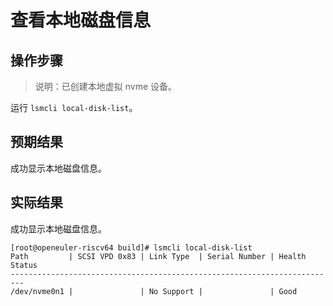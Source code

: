 # 查看本地磁盘信息

## 操作步骤

> 说明：已创建本地虚拟 nvme 设备。

运行 `lsmcli local-disk-list`。

## 预期结果

成功显示本地磁盘信息。

## 实际结果

成功显示本地磁盘信息。

```log
[root@openeuler-riscv64 build]# lsmcli local-disk-list
Path         | SCSI VPD 0x83 | Link Type  | Serial Number | Health Status
-------------------------------------------------------------------------
/dev/nvme0n1 |               | No Support |               | Good 
```